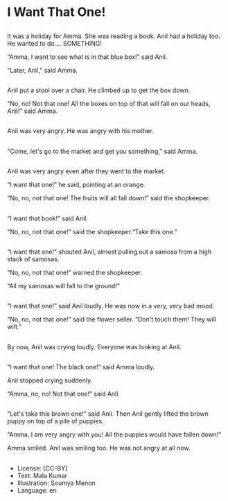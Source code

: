 # I Want That One!

##
It was a holiday for Amma. She was reading a book. Anil had a holiday too. He wanted to do.... SOMETHING!

“Amma, I want to see what is in that blue box!” said Anil.

“Later, Anil,” said Amma.

##
Anil put a stool over a chair. He climbed up to get the box down.

“No, no! Not that one! All the boxes on top of that will fall on our heads, Anil!” said Amma.

##
Anil was very angry. He was angry with his mother.

##
“Come, let's go to the market and get you something,” said Amma.

##
Anil was very angry even after they went to the market.

“I want that one!” he said, pointing at an orange.

“No, no, not that one! The fruits will all fall down!” said the shopkeeper.

##
“I want that book!” said Anil.

“No, no, not that one!” said the shopkeeper.“Take this one.”

##
“I want that one!” shouted Anil, almost pulling out a samosa from a high stack of samosas.

“No, no, not that one!” warned the shopkeeper.

“All my samosas will fall to the ground!”

##
“I want that one!” said Anil loudly. He was now in a very, very bad mood.

“No, no, not that one!” said the flower seller. “Don't touch them! They will wilt.”

##
By now, Anil was crying loudly. Everyone was looking at Anil.

##
“I want that one! The black one!” said Amma loudly.

Anil stopped crying suddenly.

“Amma, no, no! Not that one!” said Anil.

##
“Let's take this brown one!” said Anil. Then Anil gently lifted the brown puppy on top of a pile of puppies.

“Amma, I am very angry with you! All the puppies would have fallen down!”

Amma smiled. Anil was smiling too. He was not angry at all now.

##
* License: [CC-BY]
* Text: Mala Kumar
* Illustration: Soumya Menon
* Language: en
